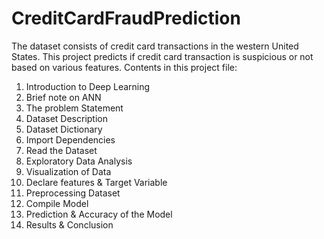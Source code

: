 # CreditCardFraudPrediction
The dataset consists of credit card transactions in the western United States. This project predicts if credit card transaction is suspicious or not based on various features. 
Contents in this project file:

1. Introduction to Deep Learning
2. Brief note on ANN
3. The problem Statement
4. Dataset Description
5. Dataset Dictionary
6. Import Dependencies
7. Read the Dataset
8. Exploratory Data Analysis
9. Visualization of Data
10. Declare features & Target Variable
11. Preprocessing Dataset
12. Compile Model
13. Prediction & Accuracy of the Model
14. Results & Conclusion
